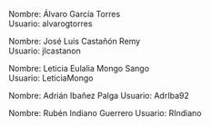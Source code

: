 Nombre: Álvaro García Torres            
Usuario: alvarogtorres

Nombre: José Luis Castañón Remy         
Usuario: jlcastanon

Nombre: Leticia Eulalia Mongo Sango     
Usuario: LeticiaMongo

Nombre: Adrián Ibañez Palga
Usuario: AdrIba92

Nombre: Rubén Indiano Guerrero
Usuario: RIndiano
